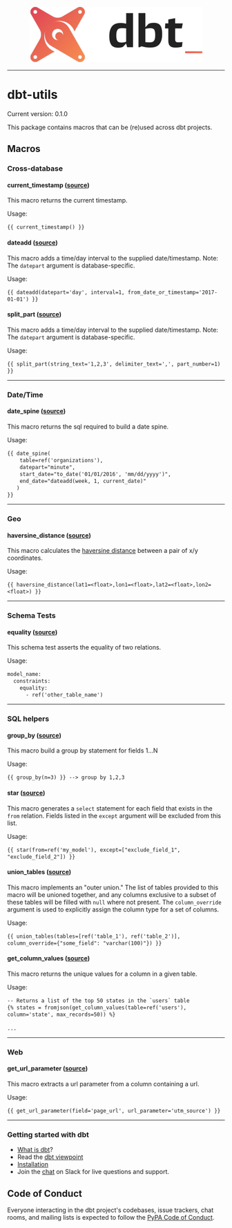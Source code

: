 <p align="center">
  <img src="etc/dbt-logo.png" alt="dbt logo" />
</p>

----

# dbt-utils

Current version: 0.1.0

This package contains macros that can be (re)used across dbt projects.

## Macros
### Cross-database
#### current_timestamp ([source](macros/cross_db_utils/current_timestamp.sql))
This macro returns the current timestamp.

Usage:
```
{{ current_timestamp() }}
```

#### dateadd ([source](macros/cross_db_utils/dateadd.sql))
This macro adds a time/day interval to the supplied date/timestamp. Note: The `datepart` argument is database-specific.

Usage:
```
{{ dateadd(datepart='day', interval=1, from_date_or_timestamp='2017-01-01') }}
```

#### split_part ([source](macros/cross_db_utils/split_part.sql))
This macro adds a time/day interval to the supplied date/timestamp. Note: The `datepart` argument is database-specific.

Usage:
```
{{ split_part(string_text='1,2,3', delimiter_text=',', part_number=1) }}
```
---
### Date/Time
#### date_spine ([source](macros/datetime/date_spine.sql))
This macro returns the sql required to build a date spine.

Usage:
```
{{ date_spine(
    table=ref('organizations'),
    datepart="minute",
    start_date="to_date('01/01/2016', 'mm/dd/yyyy')",
    end_date="dateadd(week, 1, current_date)"
   )
}}
```
---
### Geo
#### haversine_distance ([source](macros/geo/haversine_distance.sql))
This macro calculates the [haversine distance](http://daynebatten.com/2015/09/latitude-longitude-distance-sql/) between a pair of x/y coordinates.

Usage:
```
{{ haversine_distance(lat1=<float>,lon1=<float>,lat2=<float>,lon2=<float>) }}
```
---
### Schema Tests
#### equality ([source](macros/schema_tests/equality.sql))
This schema test asserts the equality of two relations.

Usage:
```
model_name:
  constraints:
    equality:
      - ref('other_table_name')

```
---
### SQL helpers
#### group_by ([source](macros/sql/groupby.sql))
This macro build a group by statement for fields 1...N

Usage:
```
{{ group_by(n=3) }} --> group by 1,2,3
```

#### star ([source](macros/sql/star.sql))
This macro generates a `select` statement for each field that exists in the `from` relation. Fields listed in the `except` argument will be excluded from this list.

Usage:
```
{{ star(from=ref('my_model'), except=["exclude_field_1", "exclude_field_2"]) }}
```

#### union_tables ([source](macros/sql/union.sql))
This macro implements an "outer union." The list of tables provided to this macro will be unioned together, and any columns exclusive to a subset of these tables will be filled with `null` where not present. The `column_override` argument is used to explicitly assign the column type for a set of columns.

Usage:
```
{{ union_tables(tables=[ref('table_1'), ref('table_2')], column_override={"some_field": "varchar(100)"}) }}
```

#### get_column_values ([source](macros/sql/pivot.sql))
This macro returns the unique values for a column in a given table.

Usage:
```
-- Returns a list of the top 50 states in the `users` table
{% states = fromjson(get_column_values(table=ref('users'), column='state', max_records=50)) %}

...
```
---
### Web
#### get_url_parameter ([source](macros/web/get_url_parameter.sql))
This macro extracts a url parameter from a column containing a url.

Usage:
```
{{ get_url_parameter(field='page_url', url_parameter='utm_source') }}
```

----
### Getting started with dbt

- [What is dbt]?
- Read the [dbt viewpoint]
- [Installation]
- Join the [chat][slack-url] on Slack for live questions and support.


## Code of Conduct

Everyone interacting in the dbt project's codebases, issue trackers, chat rooms, and mailing lists is expected to follow the [PyPA Code of Conduct].



[PyPA Code of Conduct]: https://www.pypa.io/en/latest/code-of-conduct/
[slack-url]: http://ac-slackin.herokuapp.com/
[Installation]: https://dbt.readme.io/docs/installation
[What is dbt]: https://dbt.readme.io/docs/overview
[dbt viewpoint]: https://dbt.readme.io/docs/viewpoint

